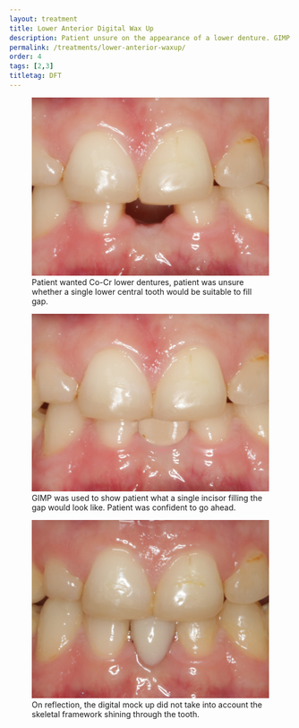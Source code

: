 ```yaml
---
layout: treatment
title: Lower Anterior Digital Wax Up
description: Patient unsure on the appearance of a lower denture. GIMP used to show appearance.
permalink: /treatments/lower-anterior-waxup/
order: 4
tags: [2,3]
titletag: DFT
---
```


<div class="row">

  <div class="col-lg-6">
    <figure class="figure">
      <img src="/images/karl/1d.jpg" class="figure-img img-fluid rounded" alt="...">
      <figcaption class="figure-caption text-center">
        Patient wanted Co-Cr lower dentures, patient was unsure whether a single lower central tooth would be suitable to fill gap.
      </figcaption>
    </figure>
  </div>

  <div class="col-lg-6">
    <figure class="figure">
      <img src="/images/karl/2.jpg" class="figure-img img-fluid rounded" alt="...">
      <figcaption class="figure-caption text-center">
        GIMP was used to show patient what a single incisor filling the gap would look like. Patient was confident to go ahead.
      </figcaption>
    </figure>
  </div>

  <div class="col-lg-6">
    <figure class="figure">
      <img src="/images/karl/3d.jpg" class="figure-img img-fluid rounded" alt="...">
      <figcaption class="figure-caption text-center">
        On reflection, the digital mock up did not take into account the skeletal framework shining through the tooth.
      </figcaption>
    </figure>
  </div>


</div>
